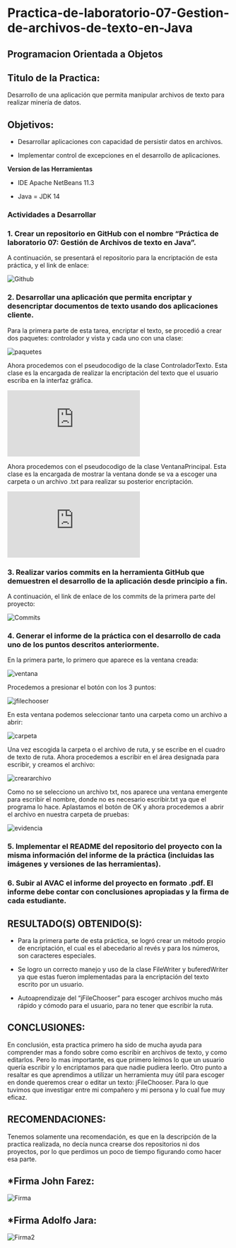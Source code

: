 # Practica-de-laboratorio-07-Gestion-de-archivos-de-texto-en-Java

## Programacion Orientada a Objetos

## Titulo de la Practica: 

Desarrollo de una aplicación que permita manipular archivos de texto para realizar minería de datos.


## Objetivos:

* Desarrollar aplicaciones con capacidad de persistir datos en archivos.

* Implementar control de excepciones en el desarrollo de aplicaciones.

**Version de las Herramientas**

* IDE Apache NetBeans 11.3

* Java = JDK 14

### Actividades a Desarrollar

### 1. Crear un repositorio en GitHub con el nombre “Práctica de laboratorio 07: Gestión de Archivos de texto en Java”.

A continuación, se presentará el repositorio para la encriptación de esta práctica, y el link de enlace:

![Github](https://github.com/adolfojara10/Images-practicas/blob/master/Imagenes%20practica%2007/repositorio.png)

### 2. Desarrollar una aplicación que permita encriptar y desencriptar documentos de texto usando dos aplicaciones cliente.

Para la primera parte de esta tarea, encriptar el texto, se procedió a crear dos paquetes: controlador y vista y cada uno con una clase:

![paquetes](https://github.com/adolfojara10/Images-practicas/blob/master/Imagenes%20practica%2007/paquetes.png)

Ahora procedemos con el pseudocodigo de la clase ControladorTexto. Esta clase es la encargada de realizar la encriptación del texto que el usuario escriba en la interfaz gráfica.

![ControladorTexto](https://github.com/adolfojara10/Practica-de-laboratorio-07-Gestion-de-archivos-de-texto-en-Java/blob/master/src/ec/ups/edu/controlador/ControladorTexto.java)

Ahora procedemos con el pseudocodigo de la clase VentanaPrincipal. Esta clase es la encargada de mostrar la ventana donde se va a escoger una carpeta o un archivo .txt para realizar su posterior encriptación.

![VentanaPrincipal](https://github.com/adolfojara10/Practica-de-laboratorio-07-Gestion-de-archivos-de-texto-en-Java/blob/master/src/ec/ups/edu/vista/VentanaPrincipal.java)

### 3.	Realizar varios commits en la herramienta GitHub que demuestren el desarrollo de la aplicación desde principio a fin.

A continuación, el link de enlace de los commits de la primera parte del proyecto:

![Commits](https://github.com/adolfojara10/Practica-de-laboratorio-07-Gestion-de-archivos-de-texto-en-Java/commits/master)

### 4.	Generar el informe de la práctica con el desarrollo de cada uno de los puntos descritos anteriormente.

En la primera parte, lo primero que aparece es la ventana creada:

![ventana](https://github.com/adolfojara10/Images-practicas/blob/master/Imagenes%20practica%2007/1.png)

Procedemos a presionar el botón con los 3 puntos:

![jfilechooser](https://github.com/adolfojara10/Images-practicas/blob/master/Imagenes%20practica%2007/2.png)

En esta ventana podemos seleccionar tanto una carpeta como un archivo a abrir:

![carpeta](https://github.com/adolfojara10/Images-practicas/blob/master/Imagenes%20practica%2007/3.png)

Una vez escogida la carpeta o el archivo de ruta, y se escribe en el cuadro de texto de ruta. Ahora procedemos a escribir en el área designada para escribir, y creamos el archivo:

![creararchivo](https://github.com/adolfojara10/Images-practicas/blob/master/Imagenes%20practica%2007/4.png)

Como no se selecciono un archivo txt, nos aparece una ventana emergente para escribir el nombre, donde no es necesario escribir.txt ya que el programa lo hace. Aplastamos el botón de OK y ahora procedemos a abrir el archivo en nuestra carpeta de pruebas:

![evidencia](https://github.com/adolfojara10/Images-practicas/blob/master/Imagenes%20practica%2007/5.png)

### 5.	Implementar el README del repositorio del proyecto con la misma información del informe de la práctica (incluidas las imágenes y versiones de las herramientas).

### 6.	Subir al AVAC el informe del proyecto en formato .pdf. El informe debe contar con conclusiones apropiadas y la firma de cada estudiante.

## RESULTADO(S) OBTENIDO(S):

*	Para la primera parte de esta práctica, se logró crear un método propio de encriptación, el cual es el abecedario al revés y para los números, son caracteres especiales.

*	Se logro un correcto manejo y uso de la clase FileWriter y buferedWriter ya que estas fueron implementadas para la encriptación del texto escrito por un usuario.

*	Autoaprendizaje del “jFileChooser” para escoger archivos mucho más rápido y cómodo para el usuario, para no tener que escribir la ruta. 

## CONCLUSIONES:

En conclusión, esta practica primero ha sido de mucha ayuda para comprender mas a fondo sobre como escribir en archivos de texto, y como editarlos. Pero lo mas importante, es que primero leímos lo que un usuario quería escribir y lo encriptamos para que nadie pudiera leerlo. Otro punto a resaltar es que aprendimos a utilizar un herramienta muy útil para escoger en donde queremos crear o editar un texto: jFileChooser. Para lo que tuvimos que investigar entre mi compañero y mi persona y lo cual fue muy eficaz.  

## RECOMENDACIONES:

Tenemos solamente una recomendación, es que en la descripción de la practica realizada, no decía nunca crearse dos repositorios ni dos proyectos, por lo que perdimos un poco de tiempo figurando como hacer esa parte.

## *Firma John Farez:

![Firma](https://github.com/adolfojara10/Images-practicas/blob/master/imagenes%20practica05/firma%202.png)

## *Firma Adolfo Jara:

![Firma2](https://github.com/adolfojara10/Images-practicas/blob/master/imagenes%20practica05/firma%20electronica.jpg)





